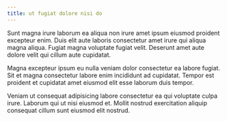 ```yaml
---
title: ut fugiat dolore nisi do
---
```


Sunt magna irure laborum ea aliqua non irure amet ipsum eiusmod proident excepteur enim. Duis elit aute laboris consectetur amet irure qui aliqua magna aliqua. Fugiat magna voluptate fugiat velit. Deserunt amet aute dolore velit qui cillum aute cupidatat.

Magna excepteur ipsum eu nulla veniam dolor consectetur ea labore fugiat. Sit et magna consectetur labore enim incididunt ad cupidatat. Tempor est proident et cupidatat amet eiusmod elit esse laborum duis tempor.

Veniam ut consequat adipisicing labore consectetur ea qui voluptate culpa irure. Laborum qui ut nisi eiusmod et. Mollit nostrud exercitation aliquip consequat cillum sunt eiusmod elit nostrud.